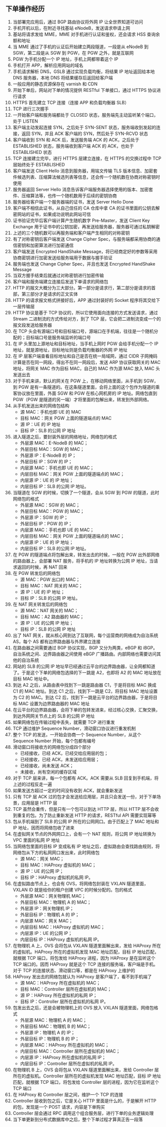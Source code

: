 ## 下单操作经历

1. 当部署完应用后，通过 BGP 路由协议将外网 IP 让全世界知道可访问
1. 手机开机以后，在附近寻找基站 eNodeB，发送请求申请上网
1. 基站将请求发给 MME，MME 对手机进行认证和鉴权，还会请求 HSS 查询余额和地址
1. 当 MME 通过了手机的认证后开始建立两段隧道，一段是从 eNodeB 到 SGW，第二段是从 SGW 到 PGW，在 PGW 之外，就是互联网
1. PGW 为手机分配一个 IP 地址，手机上网都带着这个 IP
1. 手机打开 APP，解析应用网站的域名
1. 手机请求解析 DNS，GSLB 通过实现负载均衡，将结果 IP 地址返回给本地 DNS 服务器，本地 DNS 将结果缓存后返回给客户端
1. 一般应用的静态资源保存在 varnish 和 CDN
1. 开始下单后，网站对下单的情况提供 RESTful 下单接口，通过 HTTPS 协议进行请求
1. HTTPS 首先建立 TCP 连接（连接 APP 和负载均衡器 SLB）
1. TCP 进行三次握手
1. 一开始客户端和服务端都处于 CLOSED 状态，服务端先主动监听某个端口，处于 LISTEN
1. 客户端主动发起连接 SYN，之后处于 SYN-SENT 状态，服务端收到发起的连接，返回 SYN，并且 ACK 客户端的 SYN，然后处于 SYN-RCVD 状态
1. 客户端收到 SYN 和 ACK 后，发送服务端 ACK 的 ACK，之后处于 ESTABLISHED 状态，服务端收到客户端 ACK 的 ACK，也处于 ESTABLISHED 状态
1. TCP 连接建立完毕，进行 HTTPS 层建立连接，在 HTTPS 的交换过程中 TCP 层始终处于 ESTABLISHED
1. 客户端发送 Client Hello 消息到服务器，用铭文传输 TLS 版本信息、加密套件候选列表、压缩算法候选列表等信息，还会传一个随机数在协商对称密钥时使用
1. 服务器返回 Server Hello 消息告诉客户端服务器选择使用的版本、加密套件、压缩算法等，也传一个随机数用于后续的密钥协商
1. 服务器给客户端一个服务器端的证书，发送 Server Hello Done
1. 客户端不相信此证书，从自己信任的 CA 仓库中拿 CA 的证书里面的公钥去解密网站的证书，如果成功说明此网站可信
1. 证书验证完毕后客户端计算产生随机数字 Pre-Master，发送 Client Key Exchange 用于证书中的公钥加密，再发送给服务器，服务器可通过私钥解密
1. 上述的三个随机数可以再服务端和客户端产生相同的对称密钥
1. 有了对称密钥后客户端发送 Change Cipher Spec，与服务端都采用协商的通信密钥和加密算法进行加密通信
1. 客户端发送 Encrypted HandShake Message，将已经商定好的参数等采用协商密钥进行加密发送给服务端用于数据与握手验证
1. 服务端也发送 Change Cipher Spec，并且也发送 Encrypted HandShake Message
1. 当双方握手结束后就通过对称密钥进行加密传输
1. 客户端和服务端建立连接后发送下单请求的网络包
1. HTTP 的报文大概分为三大部分。第一部分是请求行，第二部分是请求的首部，第三部分才是请求的正文实体
1. HTTP 的请求报文格式拼接好后，APP 通过封装好的 Socket 程序将其交给下一层传输层
1. HTTP 协议是基于 TCP 协议的，所以它使用面向连接的方式发送请求，通过 Stream 二进制流的方式传给对方，到了 TCP 层，它会把二进制流变成一个的报文段发送给服务器
1. 在 TCP 头会有源端口号和目标端口号，源端口在手机端，往往是一个随机分配的；目标端口号是服务端监听的端口号
1. 在 IP 头里加上源地址和目标地址，当手机上网时 PGW 会给手机分配一个 IP 地址，就是源地址，目标地址则是负载均衡器的外网 IP 地址
1. 在 IP 层客户端查看目标地址和自己是否在统一局域网，通过 CIDR 子网掩码计算是否在同一网段，得出不在同一网段后，发送 ARP 协议获取网关的 MAC 地址，将网关 MAC 作为目标 MAC，自己的 MAC 作为源 MAC 放入 MAC 头发送出去
1. 对于手机来讲，默认的网关在 PGW 上，在移动网络里面，从手机到 SGW， 到 PGW 是有一条隧道的。在这条隧道里面，会将上面的这个包作为隧道的乘客协议放在里面，外面 SGW 和 PGW 在核心网机房的 IP 地址。网络包直到 PGW（PGW 是隧道的另一端）才将里面的包解出来，转发到外部网络。
1. 从手机发送出来的网络包结构
   - 源 MAC：手机也即 UE 的 MAC
   - 目标 MAC：网关 PGW 上面的隧道端点的 MAC
   - 源 IP：UE 的 IP 地址
   - 目标 IP：SLB 的公网 IP 地址
1. 进入隧道之后，要封装外层的网络地址，网络包的格式
   - 外层源 MAC：E-NodeB 的 MAC；
   - 外层目标 MAC：SGW 的 MAC；
   - 外层源 IP：E-NodeB 的 IP；
   - 外层目标 IP：SGW 的 IP；
   - 内层源 MAC：手机也即 UE 的 MAC；
   - 内层目标 MAC：网关 PGW 上面的隧道端点的 MAC；
   - 内层源 IP：UE 的 IP 地址；
   - 内层目标 IP：SLB 的公网 IP 地址。
1. 当隧道在 SGW 的时候，切换了一个隧道，会从 SGW 到 PGW 的隧道，此时网络包的格式
   - 外层源 MAC：SGW 的 MAC；
   - 外层目标 MAC：PGW 的 MAC；
   - 外层源 IP：SGW 的 IP；
   - 外层目标 IP：PGW 的 IP；
   - 内层源 MAC：手机也即 UE 的 MAC；
   - 内层目标 MAC：网关 PGW 上面的隧道端点的 MAC；
   - 内层源 IP：UE 的 IP 地址；
   - 内层目标 IP：SLB 的公网 IP 地址。
1. 在 PGW 的隧道端点将包解出来，转发出去的时候，一般在 PGW 出外部网络的路由器上，会部署 NAT 服务，将手机的 IP 地址转换为公网 IP 地址，当请求返回的时候，再 NAT 回来
1. 在 PGW 转发后的网络包
   - 源 MAC：PGW 出口的 MAC；
   - 目标 MAC：NAT 网关的 MAC；
   - 源 IP：UE 的 IP 地址；
   - 目标 IP：SLB 的公网 IP 地址。
1. 在 NAT 网关转发后的网络包
   - 源 MAC：NAT 网关的 MAC；
   - 目标 MAC：A2 路由器的 MAC；
   - 源 IP：UE 的公网 IP 地址；
   - 目标 IP：SLB 的公网 IP 地址
1. 出了 NAT 网关，就从核心网到达了互联网，每个运营商的网络成为自治系统 AS，每个 AS 都有边界路由器与外界建立连接
1. 在路由器之间需要通过 BGP 协议实现，BGP 又分为两类，eBGP 和 iBGP。自治系统之间、边界路由器之间使用 eBGP 广播路由。内部网络也需要访问其他的自治系统
1. 网站的 SLB 的公网 IP 地址早已经通过云平台的边界路由器，让全网都知道了。于是这个下单的网络包选择的下一跳是 A2，也即将 A2 的 MAC 地址放在目标 MAC 地址中。
1. 到达 A2 之后，从路由表中找到下一跳是路由器 C1，于是将目标 MAC 换成 C1 的 MAC 地址。到达 C1 之后，找到下一跳是 C2，将目标 MAC 地址设置为 C2 的 MAC。到达 C2 后，找到下一跳是云平台的边界路由器，于是将目标 MAC 设置为边界路由器的 MAC 地址
1. 在云平台的边界路由器，会将下单的包转发进来，经过核心交换，汇聚交换，到达外网网关节点上的 SLB 的公网 IP 地址
1. 如果网络包在传输过程中丢失，就需要 TCP 进行重发
1. TCP 通过维护 Sequence Number，滑动窗口协议进行重发机制
1. 整个 TCP 的发送，一开始会协商一个 Sequence Number，从这个 Sequence Number 开始，每个包都有编号
1. 滑动窗口将接收方的网络包分成四个部分
   - 已经接收，已经 ACK，已经交给应用层的包；
   - 已经接收，已经 ACK，未发送给应用层；
   - 已经接收，尚未发送 ACK；
   - 未接收，尚有空闲的缓存区域
1. 对于 TCP 层来讲，每一个包都有 ACK。ACK 需要从 SLB 回复到手机端，将上述的过程反走一遍
1. 如果发送方超过一定的时间没有收到 ACK，就会重新发送
1. 只有 TCP 层 ACK 过的包才会发送给应用层，并且只会发送一份，对于下单场景，应用层是 HTTP 层
1. TCP 虽然会重传，但是只有一个包可以到达 HTTP 层，所以 HTTP 层不会收到重复的包。为了防止重新发送 HTTP 的请求，RESTful API 需要实现幂等
1. 包从手机端到了 SLB 的公网 IP 所在的公网网口。由于匹配上了 MAC 地址和 IP 地址，因而将网络包收了进来
1. 在虚拟网关节点的外网网口上，会有一个 NAT 规则，将公网 IP 地址转换为 VPC 里面的私网 IP 地址
1. 当网络包里面的目标 IP 变成私有 IP 地址之后，虚拟路由会查找路由规则，将网络包从下方的私网网口发出来，此时网络包
   - 源 MAC：网关 MAC；
   - 目标 MAC：HAProxy 虚拟机的 MAC；
   - 源 IP：UE 的公网 IP；
   - 目标 IP：HAProxy 虚拟机的私网 IP。
1. 在虚拟路由节点上，也会有 OVS，将网络包封装在 VXLAN 隧道里面，VXLAN ID 就是给你的租户创建 VPC 的时候分配的。包的格式
   - 外层源 MAC：网关物理机 MAC；
   - 外层目标 MAC：物理机 A 的 MAC；
   - 外层源 IP：网关物理机 IP；
   - 外层目标 IP：物理机 A 的 IP；
   - 内层源 MAC：网关 MAC；
   - 内层目标 MAC：HAProxy 虚拟机的 MAC；
   - 内层源 IP：UE 的公网 IP；
   - 内层目标 IP：HAProxy 虚拟机的私网 IP。
1. 在物理机 A 上，OVS 会将包从 VXLAN 隧道里面解出来，发给 HAProxy 所在的虚拟机。HAProxy 所在的虚拟机发现 MAC 地址匹配，目标 IP 地址匹配，就根据 TCP 端口，将包发给 HAProxy 进程，因为 HAProxy 是在监听这个 TCP 端口的。因而 HAProxy 就是这个 TCP 连接的服务端，客户端是手机。对于 TCP 的连接状态、滑动窗口等，都是在 HAProxy 上维护的
1. HAProxy 发出去的网络包就认为 HAProxy 是客户端了，看不到手机端了
   - 源 MAC：HAProxy 所在虚拟机的 MAC；
   - 目标 MAC：Controller 层所在虚拟机的 MAC；
   - 源 IP：HAProxy 所在虚拟机的私网 IP；
   - 目标 IP：Controller 层所在虚拟机的私网 IP。
1. 包发出去之后，还是会被物理机上的 OVS 放入 VXLAN 隧道里面，网络包格式
   - 外层源 MAC：物理机 A 的 MAC；
   - 外层目标 MAC：物理机 B 的 MAC；
   - 外层源 IP：物理机 A 的 IP；
   - 外层目标 IP：物理机 B 的 IP；
   - 内层源 MAC：HAProxy 所在虚拟机的 MAC；
   - 内层目标 MAC：Controller 层所在虚拟机的 MAC；
   - 内层源 IP：HAProxy 所在虚拟机的私网 IP；
   - 内层目标 IP：Controller 层所在虚拟机的私网 IP。
1. 在物理机 B 上，OVS 会将包从 VXLAN 隧道里面解出来，发给 Controller 层所在的虚拟机。Controller 层所在的虚拟机发现 MAC 地址匹配，目标 IP 地址匹配，就根据 TCP 端口，将包发给 Controller 层的进程，因为它在监听这个 TCP 端口
1. 在 HAProxy 和 Controller 层之间，维护一个 TCP 的连接
1. Controller 层收到包之后，它是关心 HTTP 里面是什么的，于是解开 HTTP 的包，发现是一个 POST 请求，内容是下单购买
1. Controller 层会通过 RPC 调用这个组合服务层，进行下单的业务逻辑处理
1. 当下单更新到分布式数据库中之后，整个下单过程才算真正告一段落

